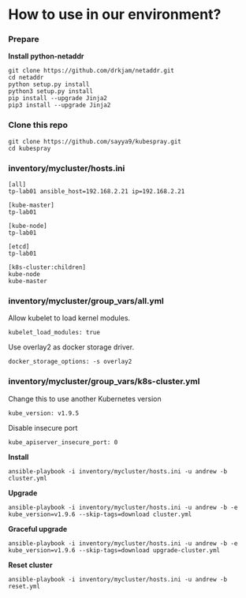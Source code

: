 # How to use in our environment?

### Prepare

**Install python-netaddr**

```
git clone https://github.com/drkjam/netaddr.git
cd netaddr
python setup.py install
python3 setup.py install
pip install --upgrade Jinja2
pip3 install --upgrade Jinja2
```

### Clone this repo

```
git clone https://github.com/sayya9/kubespray.git
cd kubespray
```

### inventory/mycluster/hosts.ini

```
[all]
tp-lab01 ansible_host=192.168.2.21 ip=192.168.2.21

[kube-master]
tp-lab01 	 

[kube-node]
tp-lab01 	 

[etcd]
tp-lab01 	 

[k8s-cluster:children]
kube-node 	 
kube-master 
```

### inventory/mycluster/group_vars/all.yml

Allow kubelet to load kernel modules.

```
kubelet_load_modules: true
```

Use overlay2 as docker storage driver.

```
docker_storage_options: -s overlay2
```

### inventory/mycluster/group_vars/k8s-cluster.yml

Change this to use another Kubernetes version

```
kube_version: v1.9.5
```

Disable insecure port

```
kube_apiserver_insecure_port: 0
```

**Install**

```
ansible-playbook -i inventory/mycluster/hosts.ini -u andrew -b cluster.yml
```

**Upgrade**

```
ansible-playbook -i inventory/mycluster/hosts.ini -u andrew -b -e kube_version=v1.9.6 --skip-tags=download cluster.yml
```

**Graceful upgrade**

```
ansible-playbook -i inventory/mycluster/hosts.ini -u andrew -b -e kube_version=v1.9.6 --skip-tags=download upgrade-cluster.yml
```

**Reset cluster**

```
ansible-playbook -i inventory/mycluster/hosts.ini -u andrew -b reset.yml
```
